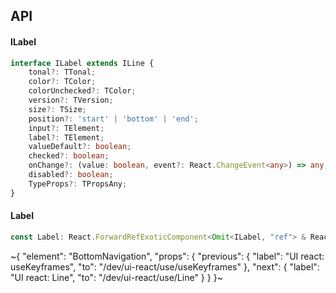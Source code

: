 

## API

#### ILabel

```ts
interface ILabel extends ILine {
    tonal?: TTonal;
    color?: TColor;
    colorUnchecked?: TColor;
    version?: TVersion;
    size?: TSize;
    position?: 'start' | 'bottom' | 'end';
    input?: TElement;
    label?: TElement;
    valueDefault?: boolean;
    checked?: boolean;
    onChange?: (value: boolean, event?: React.ChangeEvent<any>) => any;
    disabled?: boolean;
    TypeProps?: TPropsAny;
}
```

#### Label

```ts
const Label: React.ForwardRefExoticComponent<Omit<ILabel, "ref"> & React.RefAttributes<unknown>>;
```


~{
  "element": "BottomNavigation",
  "props": {
    "previous": {
      "label": "UI react: useKeyframes",
      "to": "/dev/ui-react/use/useKeyframes"
    },
    "next": {
      "label": "UI react: Line",
      "to": "/dev/ui-react/use/Line"
    }
  }
}~
